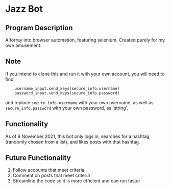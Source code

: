 # Jazz Bot
## Program Description
A forray into browser automation, featuring selenium. Created purely for my own amusement.

## Note
If you intend to clone this and run it with your own account, you will need to find 
```
    username_input.send_keys(secure_info.username) 
    password_input.send_keys(secure_info.password)
```
and replace `secure_info.username` with your own username, as well as `secure_info.password` with your own password, as 'string'.

## Functionality
As of 9 November 2021, this bot only logs in, searches for a hashtag (randomly chosen from a list), and likes posts with that hashtag.

## Future Functionality
1. Follow accounts that meet criteria
2. Comment on posts that meet criteria
3. Streamline the code so it is more efficient and can run faster